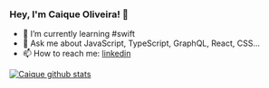 ### Hey, I'm Caique Oliveira! 👋

<!-- - 🔭 I’m currently working on @betrybe -->
- 🌱 I’m currently learning #swift
- 💬 Ask me about JavaScript, TypeScript, GraphQL, React, CSS...
- 📫 How to reach me: [linkedin](https://www.linkedin.com/in/xguhkaa/)

[![Caique github stats](https://github-readme-stats.vercel.app/api?username=CaiqueMOliveira&hide_border=true&count_private=true&title_color=c9d1d9&custom_title=GitHub%20Stats&show_icons=true&text_color=c9d1d9&theme=dark)](https://github.com/CaiqueMOliveira)

